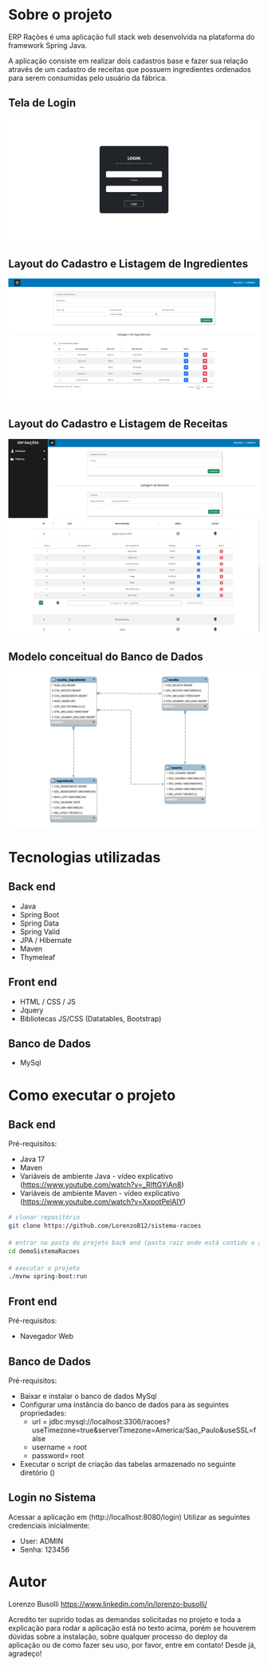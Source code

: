 # Sobre o projeto

ERP Rações é uma aplicação full stack web desenvolvida na plataforma do framework Spring Java. 

A aplicação consiste em realizar dois cadastros base e fazer sua relação através de um cadastro de receitas que possuem ingredientes ordenados para serem consumidas pelo usuário da fábrica.

## Tela de Login
![Layout do Cadastro e Listagem de Ingredientes](https://github.com/LorenzoB12/assests/blob/main/TELA%20DE%20LOGIN.png)

## Layout do Cadastro e Listagem de Ingredientes
![Layout do Cadastro e Listagem de Ingredientes](https://github.com/LorenzoB12/assests/blob/main/CADASTRO%20INGREDIENTES.png)

## Layout do Cadastro e Listagem de Receitas
![Layout do Cadastro de Ingredientes](https://github.com/LorenzoB12/assests/blob/main/CADASTRO.png)  
![Layout da Listagem de Ingredientes](https://github.com/LorenzoB12/assests/blob/main/LISTAGEM.png)

## Modelo conceitual do Banco de Dados
![Modelo Conceitual do Banco de Dados](https://github.com/LorenzoB12/assests/blob/main/MODELO%20BD%20RA%C3%87%C3%95ES.png)

# Tecnologias utilizadas
## Back end
- Java
- Spring Boot
- Spring Data
- Spring Valid
- JPA / Hibernate
- Maven
- Thymeleaf
## Front end
- HTML / CSS / JS
- Jquery
- Bibliotecas JS/CSS (Datatables, Bootstrap)
## Banco de Dados
- MySql

# Como executar o projeto

## Back end
Pré-requisitos: 
- Java 17
- Maven
- Variáveis de ambiente Java - vídeo explicativo (https://www.youtube.com/watch?v=_RlftGYiAn8)
- Variáveis de ambiente Maven - vídeo explicativo (https://www.youtube.com/watch?v=XxpotPelAIY)

```bash
# clonar repositório
git clone https://github.com/LorenzoB12/sistema-racoes

# entrar na pasta do projeto back end (pasta raiz onde está contido o arquivo pom.xml)
cd demoSistemaRacoes

# executar o projeto
./mvnw spring-boot:run
```

## Front end
Pré-requisitos: 
- Navegador Web

## Banco de Dados
Pré-requisitos:
- Baixar e instalar o banco de dados MySql
- Configurar uma instância do banco de dados para as seguintes propriedades:
    - url = jdbc:mysql://localhost:3306/racoes?useTimezone=true&serverTimezone=America/Sao_Paulo&useSSL=false
    - username = root
    - password= root
- Executar o script de criação das tabelas armazenado no seguinte diretório ()

## Login no Sistema
Acessar a aplicação em (http://localhost:8080/login)
Utilizar as seguintes credenciais inicialmente:
- User: ADMIN
- Senha: 123456

# Autor
Lorenzo Busolli
https://www.linkedin.com/in/lorenzo-busolli/

Acredito ter suprido todas as demandas solicitadas no projeto e toda a explicação para rodar a aplicação está no texto acima, porém se houverem dúvidas sobre a instalação, sobre qualquer processo do deploy da aplicação ou de como fazer seu uso, por favor, entre em contato! Desde já, agradeço!

